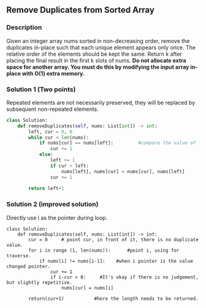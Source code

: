 ## Remove Duplicates from Sorted Array

### Description
Given an integer array nums sorted in non-decreasing order, remove the duplicates in-place such that each unique element appears only once.
The relative order of the elements should be kept the same.
Return k after placing the final result in the first k slots of nums.
**Do not allocate extra space for another array. You must do this by modifying the input array in-place with O(1) extra memory.**

### Solution 1 (Two points)
Repeated elements are not necessarily preserved, they will be replaced by subsequent non-repeated elements.
```python
class Solution:
    def removeDuplicates(self, nums: List[int]) -> int:
        left, cur = 0, 0
        while cur < len(nums):
            if nums[cur] == nums[left]:         #compare the value of left and cur
                cur += 1
            else:
                left += 1
                if cur > left:
                    nums[left], nums[cur] = nums[cur], nums[left]
                cur += 1
                
        return left+1
```

### Solution 2 (improved solution)
Directly use i as the pointer during loop.
```python3
class Solution:
    def removeDuplicates(self, nums: List[int]) -> int:
        cur = 0     # point cur, in front of it, there is no duplicate value.
        for i in range (1, len(nums)):      #point i, using for traverse.
            if nums[i] != nums[i-1]:    #when i pointer is the value changed pointer.
                cur += 1
                if i-cur > 0:     #It's okay if there is no judgement, but slightly repetitive.
                    nums[cur] = nums[i]
            
        return(cur+1)           #here the length needs to be returned.
```
